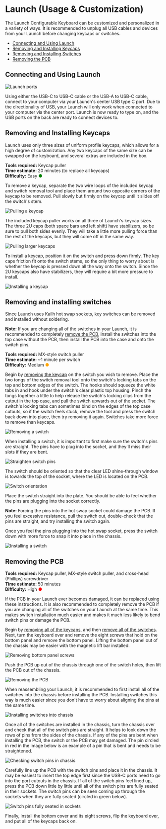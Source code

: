 # Launch (Usage & Customization)

The Launch Configurable Keyboard can be customized and personalized in a variety of ways. It is recommended to unplug all USB cables and devices from your Launch before changing keycaps or switches.

- [Connecting and Using Launch](#connecting-and-using-launch)
- [Removing and Installing Keycaps](#removing-and-installing-keycaps)
- [Removing and Installing Switches](#removing-and-installing-switches)
- [Removing the PCB](#removing-the-pcb)

## Connecting and Using Launch

![Launch ports](./img/launch-ports.png)

Using either the USB-C to USB-C cable or the USB-A to USB-C cable, connect to your computer via your Launch's center USB type C port. Due to the directionality of USB, your Launch will only work when connected to your computer via the center port. Launch is now ready to type on, and the USB ports on the back are ready to connect devices to.

## Removing and Installing Keycaps

Launch uses only three sizes of uniform profile keycaps, which allows for a high degree of customization. Any two keycaps of the same size can be swapped on the keyboard, and several extras are included in the box. 

**Tools required:** Keycap puller  
**Time estimate:** 20 minutes (to replace all keycaps)  
**Difficulty:** Easy <span style="color:green;">●</span>  

To remove a keycap, separate the two wire loops of the included keycap and switch removal tool and place them around two opposite corners of the keycap to be removed. Pull slowly but firmly on the keycap until it slides off the switch's stem.

![Pulling a keycap](./img/cap-puller.jpg)

The included keycap puller works on all three of Launch's keycap sizes. The three 2U caps (both space bars and left shift) have stabilizers, so be sure to pull both sides evenly. They will take a little more pulling force than the rest of the keycaps, but they will come off in the same way. 

![Pulling larger keycaps](./img/cap-puller-bigger-keys.jpg)

To install a keycap, position it on the switch and press down firmly. The key caps friction fit onto the switch stems, so the only thing to worry about is whether the keycap is pressed down all the way onto the switch. Since the 2U keycaps also have stabilizers, they will require a bit more pressure to install.

![Installing a keycap](./img/keycap-install.jpg)

## Removing and installing switches

Since Launch uses Kailh hot swap sockets, key switches can be removed and installed without soldering. 

**Note:** If you are changing all of the switches in your Launch, it is recommended to completely [remove the PCB](#removing-the-pcb), install the switches into the top case without the PCB, then install the PCB into the case and onto the switch pins.

**Tools required:** MX-style switch puller  
**Time estimate:** ~1 minute per switch  
**Difficulty:** Medium <span style="color:orange;">●</span>  

Begin by [removing the keycap](#removing-and-installing-keycaps) on the switch you wish to remove. Place the two tongs of the switch removal tool onto the switch's locking tabs on the top and bottom edges of the switch. The hooks should squeeze the white tabs in and hook under the switch's clear plastic top housing. Pinch the tongs together a little to help release the switch's locking clips from the cutout in the top case, and pull the switch upwards out of the socket. The switch's locking tabs can sometimes bind on the edges of the top case cutouts, so if the switch feels stuck, remove the tool and press the switch back down into place, then try removing it again. Switches take more force to remove than keycaps. 

![Removing a switch](./img/switch-removal.jpg)

When installing a switch, it is important to first make sure the switch's pins are straight. The pins have to plug into the socket, and they'll miss their slots if they are bent.

![Straighten switch pins](./img/switch-install-pins-straight.jpg)

The switch should be oriented so that the clear LED shine-through window is towards the top of the socket, where the LED is located on the PCB.

![Switch orientation](./img/switch-install-orientation.jpg)

Place the switch straight into the plate. You should be able to feel whether the pins are plugging into the socket correctly. 

**Note:** Forcing the pins into the hot swap socket could damage the PCB. If you feel excessive resistance, pull the switch out, double-check that the pins are straight, and try installing the switch again.

Once you feel the pins plugging into the hot swap socket, press the switch down with more force to snap it into place in the chassis. 

![Installing a switch](./img/switch-installation.jpg)

## Removing the PCB

**Tools required:** Keycap puller, MX-style switch puller, and cross-head (Phillips) screwdriver  
**Time estimate:** 50 minutes  
**Difficulty:** High <span style="color:red;">●</span>  

If the PCB in your Launch ever becomes damaged, it can be replaced using these instructions. It is also recommended to completely remove the PCB if you are changing all of the switches on your Launch at the same time. This makes switch installation much easier and makes it much less likely to bend switch pins or damage the PCB.

Begin by [removing all of the keycaps](#removing-and-installing-keycaps), and then [remove all of the switches](#removing-and-installing-switches). Next, turn the keyboard over and remove the eight screws that hold on the bottom panel and remove the bottom panel. Lifting the bottom panel out of the chassis may be easier with the magnetic lift bar installed.

![Removing bottom panel screws](./img/bottom-panel-screws.jpg)

Push the PCB up out of the chassis through one of the switch holes, then lift the PCB out of the chassis.

![Removing the PCB](./img/pcb-removal.jpg)

When reassembling your Launch, it is recommended to first install all of the switches into the chassis before installing the PCB. Installing switches this way is much easier since you don't have to worry about aligning the pins at the same time.

![Installing switches into chassis](./img/switch-install-without-pcb.jpg)

Once all of the switches are installed in the chassis, turn the chassis over and check that all of the switch pins are straight. It helps to look down the rows of pins from the sides of the chassis. If any of the pins are bent when installing the PCB, the switch or the PCB may get damaged. The pin circled in red in the image below is an example of a pin that is bent and needs to be straightened.

![Checking switch pins in chassis](./img/switch-pin-check-in-chassis.jpg)

Carefully line up the PCB with the switch pins and place it in the chassis. It may be easiest to insert the top edge first since the USB-C ports need to go into the port cutouts in the chassis. If all of the switch pins feel lined up, press the PCB down little by little until all of the switch pins are fully seated in their sockets. The switch pins can be seen coming up through the sockets when they are fully seated (circled in green below). 

![Switch pins fully seated in sockets](./img/switch-pins-in-sockets.jpg)

Finally, install the bottom cover and its eight screws, flip the keyboard over, and put all of the keycaps back on.

